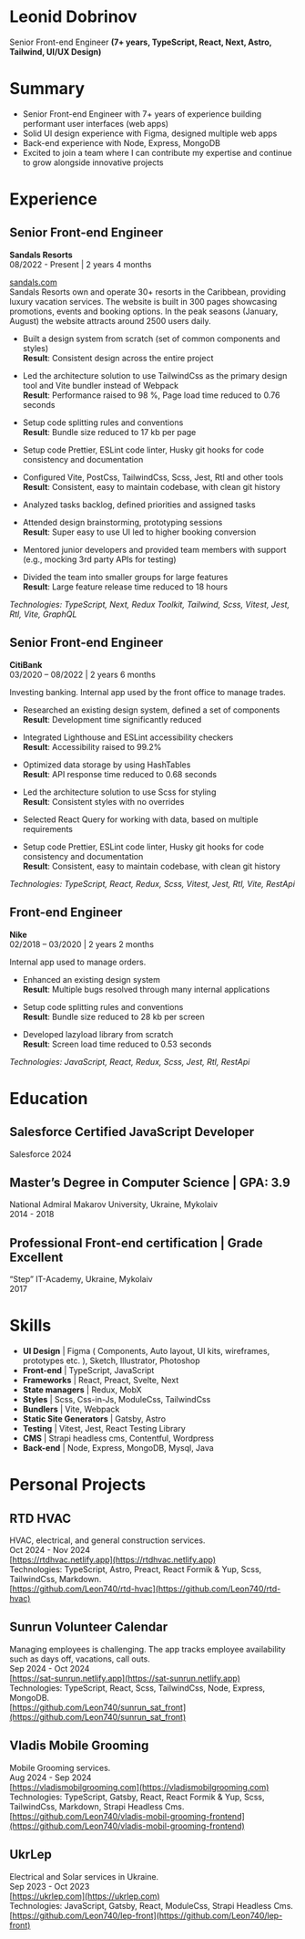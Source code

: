 # Leonid Dobrinov
Senior Front-end Engineer **(7+ years, TypeScript, React, Next, Astro, Tailwind, UI/UX Design)**

# Summary

* Senior Front-end Engineer with 7+ years of experience building performant user interfaces (web apps)
* Solid UI design experience with Figma, designed multiple web apps
* Back-end experience with Node, Express, MongoDB
* Excited to join a team where I can contribute my expertise and continue to grow alongside innovative projects

# Experience

## Senior Front-end Engineer
**Sandals Resorts**  
08/2022 - Present | 2 years 4 months  

[sandals.com](sandals.com)  
Sandals Resorts own and operate 30+ resorts in the Caribbean, providing luxury vacation services.
The website is built in 300 pages showcasing promotions, events and booking options.
In the peak seasons (January, August) the website attracts around 2500 users daily.  

* Built a design system from scratch (set of common components and styles)  
  **Result**: Consistent design across the entire project  

* Led the architecture solution to use TailwindCss as the primary design tool and Vite bundler instead of Webpack  
  **Result**: Performance raised to 98 %, Page load time reduced to 0.76 seconds  

* Setup code splitting rules and conventions  
  **Result**: Bundle size reduced to 17 kb per page  

* Setup code Prettier, ESLint code linter, Husky git hooks for code consistency and documentation  

* Configured Vite, PostCss, TailwindCss, Scss, Jest, Rtl and other tools  
  **Result**: Consistent, easy to maintain codebase, with clean git history  

* Analyzed tasks backlog, defined priorities and assigned tasks  

* Attended design brainstorming, prototyping sessions  
  **Result**: Super easy to use UI led to higher booking conversion  

* Mentored junior developers and provided team members with support (e.g., mocking 3rd party APIs for testing)  

* Divided the team into smaller groups for large features  
  **Result**: Large feature release time reduced to 18 hours  

*Technologies: TypeScript, Next, Redux Toolkit, Tailwind, Scss, Vitest, Jest, Rtl, Vite, GraphQL*

## Senior Front-end Engineer
**CitiBank**  
03/2020 – 08/2022 | 2 years 6 months  

Investing banking. Internal app used by the front office to manage trades.

* Researched an existing design system, defined a set of components  
  **Result**: Development time significantly reduced  

* Integrated Lighthouse and ESLint accessibility checkers  
  **Result**: Accessibility raised to 99.2%  

* Optimized data storage by using HashTables  
  **Result**: API response time reduced to 0.68 seconds  

* Led the architecture solution to use Scss for styling  
  **Result**: Consistent styles with no overrides  

* Selected React Query for working with data, based on multiple requirements  

* Setup code Prettier, ESLint code linter, Husky git hooks for code consistency and documentation  
  **Result**: Consistent, easy to maintain codebase, with clean git history  

*Technologies: TypeScript, React, Redux, Scss, Vitest, Jest, Rtl, Vite, RestApi*

## Front-end Engineer
**Nike**  
02/2018 – 03/2020 | 2 years 2 months  

Internal app used to manage orders.

* Enhanced an existing design system  
  **Result**: Multiple bugs resolved through many internal applications  

* Setup code splitting rules and conventions  
  **Result**: Bundle size reduced to 28 kb per screen  

* Developed lazyload library from scratch  
  **Result**: Screen load time reduced to 0.53 seconds  

*Technologies: JavaScript, React, Redux, Scss, Jest, Rtl, RestApi*

# Education

## Salesforce Certified JavaScript Developer
Salesforce
2024

## Master’s Degree in Computer Science | GPA: 3.9
National Admiral Makarov University, Ukraine, Mykolaiv  
2014 - 2018

## Professional Front-end certification | Grade Excellent
“Step” IT-Academy, Ukraine, Mykolaiv  
2017

# Skills

* **UI Design** | Figma ( Components, Auto layout, UI kits, wireframes, prototypes etc. ), Sketch, Illustrator, Photoshop
* **Front-end** | TypeScript, JavaScript
* **Frameworks** | React, Preact, Svelte, Next
* **State managers** | Redux, MobX
* **Styles** | Scss, Css-in-Js, ModuleCss, TailwindCss
* **Bundlers** | Vite, Webpack
* **Static Site Generators** | Gatsby, Astro
* **Testing** | Vitest, Jest, React Testing Library
* **CMS** | Strapi headless cms, Contentful, Wordpress
* **Back-end** | Node, Express, MongoDB, Mysql, Java

# Personal Projects

## RTD HVAC
HVAC, electrical, and general construction services.  
Oct 2024 - Nov 2024  
[https://rtdhvac.netlify.app](https://rtdhvac.netlify.app)  
Technologies: TypeScript, Astro, Preact, React Formik & Yup, Scss, TailwindCss, Markdown.  
[https://github.com/Leon740/rtd-hvac](https://github.com/Leon740/rtd-hvac)

## Sunrun Volunteer Calendar
Managing employees is challenging. The app tracks employee availability such as days off, vacations, call outs.  
Sep 2024 - Oct 2024  
[https://sat-sunrun.netlify.app](https://sat-sunrun.netlify.app)  
Technologies: TypeScript, React, Scss, TailwindCss, Node, Express, MongoDB.  
[https://github.com/Leon740/sunrun_sat_front](https://github.com/Leon740/sunrun_sat_front)

## Vladis Mobile Grooming
Mobile Grooming services.  
Aug 2024 - Sep 2024  
[https://vladismobilgrooming.com](https://vladismobilgrooming.com)  
Technologies: TypeScript, Gatsby, React, React Formik & Yup, Scss, TailwindCss, Markdown, Strapi Headless Cms.  
[https://github.com/Leon740/vladis-mobil-grooming-frontend](https://github.com/Leon740/vladis-mobil-grooming-frontend)

## UkrLep
Electrical and Solar services in Ukraine.  
Sep 2023 - Oct 2023  
[https://ukrlep.com](https://ukrlep.com)  
Technologies: JavaScript, Gatsby, React, ModuleCss, Strapi Headless Cms.  
[https://github.com/Leon740/lep-front](https://github.com/Leon740/lep-front)
